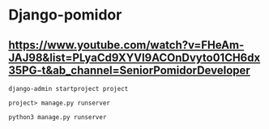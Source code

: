 # Django-pomidor
https://www.youtube.com/watch?v=FHeAm-JAJ98&list=PLyaCd9XYVI9ACOnDvyto01CH6dx35PG-t&ab_channel=SeniorPomidorDeveloper
-------------------------------------
`django-admin startproject project`

`project> manage.py runserver`

`python3 manage.py runserver`